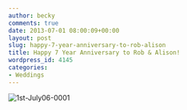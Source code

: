 ```yaml
---
author: becky
comments: true
date: 2013-07-01 08:00:09+00:00
layout: post
slug: happy-7-year-anniversary-to-rob-alison
title: Happy 7 Year Anniversary to Rob & Alison!
wordpress_id: 4145
categories:
- Weddings
---
```


![1st-July06-0001](http://www.beckyjenson.com/wp-content/uploads/2013/07/1st-July06-0001.jpg)
